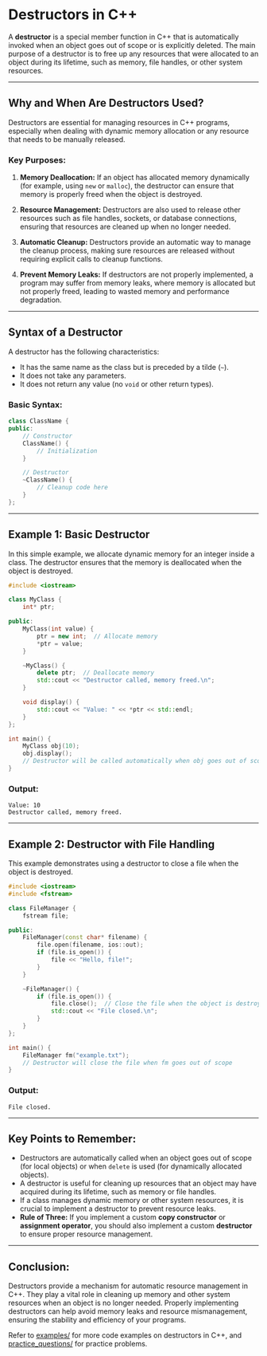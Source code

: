 # **Destructors in C++**

A **destructor** is a special member function in C++ that is automatically invoked when an object goes out of scope or is explicitly deleted. The main purpose of a destructor is to free up any resources that were allocated to an object during its lifetime, such as memory, file handles, or other system resources.

---

## **Why and When Are Destructors Used?**

Destructors are essential for managing resources in C++ programs, especially when dealing with dynamic memory allocation or any resource that needs to be manually released.

### **Key Purposes:**

1. **Memory Deallocation:** If an object has allocated memory dynamically (for example, using `new` or `malloc`), the destructor can ensure that memory is properly freed when the object is destroyed.
   
2. **Resource Management:** Destructors are also used to release other resources such as file handles, sockets, or database connections, ensuring that resources are cleaned up when no longer needed.

3. **Automatic Cleanup:** Destructors provide an automatic way to manage the cleanup process, making sure resources are released without requiring explicit calls to cleanup functions.

4. **Prevent Memory Leaks:** If destructors are not properly implemented, a program may suffer from memory leaks, where memory is allocated but not properly freed, leading to wasted memory and performance degradation.

---

## **Syntax of a Destructor**

A destructor has the following characteristics:

- It has the same name as the class but is preceded by a tilde (`~`).
- It does not take any parameters.
- It does not return any value (no `void` or other return types).

### **Basic Syntax:**

```cpp
class ClassName {
public:
    // Constructor
    ClassName() {
        // Initialization
    }

    // Destructor
    ~ClassName() {
        // Cleanup code here
    }
};
```

---

## **Example 1: Basic Destructor**

In this simple example, we allocate dynamic memory for an integer inside a class. The destructor ensures that the memory is deallocated when the object is destroyed.

```cpp
#include <iostream>

class MyClass {
    int* ptr;

public:
    MyClass(int value) {
        ptr = new int;  // Allocate memory
        *ptr = value;
    }

    ~MyClass() {
        delete ptr;  // Deallocate memory
        std::cout << "Destructor called, memory freed.\n";
    }

    void display() {
        std::cout << "Value: " << *ptr << std::endl;
    }
};

int main() {
    MyClass obj(10);
    obj.display();
    // Destructor will be called automatically when obj goes out of scope
}
```

### **Output:**

```
Value: 10
Destructor called, memory freed.
```

---

## **Example 2: Destructor with File Handling**

This example demonstrates using a destructor to close a file when the object is destroyed.

```cpp
#include <iostream>
#include <fstream>

class FileManager {
    fstream file;

public:
    FileManager(const char* filename) {
        file.open(filename, ios::out);
        if (file.is_open()) {
            file << "Hello, file!";
        }
    }

    ~FileManager() {
        if (file.is_open()) {
            file.close();  // Close the file when the object is destroyed
            std::cout << "File closed.\n";
        }
    }
};

int main() {
    FileManager fm("example.txt");
    // Destructor will close the file when fm goes out of scope
}
```

### **Output:**

```
File closed.
```

---

## **Key Points to Remember:**

- Destructors are automatically called when an object goes out of scope (for local objects) or when `delete` is used (for dynamically allocated objects).
- A destructor is useful for cleaning up resources that an object may have acquired during its lifetime, such as memory or file handles.
- If a class manages dynamic memory or other system resources, it is crucial to implement a destructor to prevent resource leaks.
- **Rule of Three:** If you implement a custom **copy constructor** or **assignment operator**, you should also implement a custom **destructor** to ensure proper resource management.

---

## **Conclusion:**

Destructors provide a mechanism for automatic resource management in C++. They play a vital role in cleaning up memory and other system resources when an object is no longer needed. Properly implementing destructors can help avoid memory leaks and resource mismanagement, ensuring the stability and efficiency of your programs.

Refer to [examples/](examples/) for more code examples on destructors in C++, and [practice_questions/](practice_questions/) for practice problems.